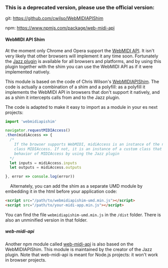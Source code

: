 ### This is a deprecated version, please use the official version:

git: <https://github.com/cwilso/WebMIDIAPIShim>

npm: <https://www.npmjs.com/package/web-midi-api>






#### WebMIDI API Shim

At the moment only Chrome and Opera support the [WebMIDI API](https://www.w3.org/TR/webmidi/). It isn't very likely that other browsers will implement it any time soon. Fortunately the [Jazz plugin](http://jazz-soft.net) is available for all browsers and platforms, and by using this plugin together with the shim you can use the WebMIDI API as if it were implemented natively.

This module is based on the code of Chris Wilson's [WebMIDIAPIShim](https://github.com/cwilso/WebMIDIAPIShim). The code is actually a combination of a shim and a polyfill: as a polyfill it implements the WebMIDI API in browsers that don't support it natively, and as a shim it intercepts calls from and to the Jazz plugin.

The code is adapted to make it easy to import as a module in your es next projects:


```javascript
import 'webmidiapishim'

navigator.requestMIDIAccess()
.then(midiAccess => {
  /*
    If the browser supports WebMIDI, midiAccess is an instance of the native
    class MIDIAccess. If not, it is an instance of a custom class that mimics the
    behavior of MIDIAccess by using the Jazz plugin
  */
  let inputs = midiAccess.inputs
  let outputs = midiAccess.outputs

}, error => console.log(error))
```
&nbsp;
&nbsp;
Alternately, you can add the shim as a separate UMD module by embedding it in the html before your application code:


```html
<script src="/path/to/webmidiapishim-umd.min.js"></script>
<script src="/path/to/your-midi-app.min.js"></script>
```
You can find the file `webmidiapishim-umd.min.js` in the `/dist` folder. There is also an unminified version in that folder.


##### web-midi-api

Another npm module called [web-midi-api](https://www.npmjs.com/package/web-midi-api) is also based on the WebMIDIAPIShim. This module is maintained by the creator of the Jazz plugin. Note that web-midi-api is meant for Node.js projects: it won't work in browser projects.
